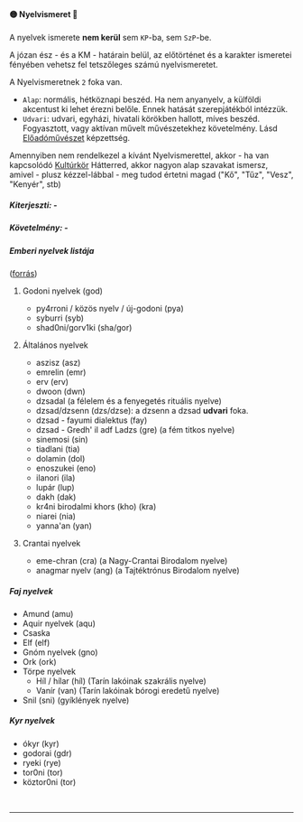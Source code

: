 #### 🟡 Nyelvismeret 🔁

A nyelvek ismerete **nem kerül** sem `KP`-ba, sem `SzP`-be.

A józan ész - és a KM - határain belül, az előtörténet és a karakter ismeretei fényében vehetsz fel tetszőleges számú nyelvismeretet.

A Nyelvismeretnek `2` foka van.
- `Alap`: normális, hétköznapi beszéd. Ha nem anyanyelv, a külföldi akcentust ki lehet érezni belőle. Ennek hatását szerepjátékból intézzük.
- `Udvari`: udvari, egyházi, hivatali körökben hallott, míves beszéd. Fogyasztott, vagy aktívan művelt művészetekhez követelmény. Lásd [Előadóművészet](../kepzettsegek.muveszeti/eloadomuveszet.md) képzettség.

Amennyiben nem rendelkezel a kívánt Nyelvismerettel, akkor - ha van kapcsolódó [Kultúrkör](kulturkor.md) Hátterred, akkor nagyon alap szavakat ismersz, amivel - plusz kézzel-lábbal - meg tudod értetni magad ("Kő", "Tűz", "Vesz", "Kenyér", stb)

##### Kiterjeszti: -

##### Követelmény: -

##### Emberi nyelvek listája
([forrás](https://magus.fandom.com/hu/wiki/Nyelvek_%C3%A9s_nyelcsal%C3%A1dok))

1. Godoni nyelvek (god)
    - py4rroni / közös nyelv / új-godoni (pya)
    - syburri (syb)
    - shad0ni/gorv1ki (sha/gor)

2. Általános nyelvek
    - aszisz (asz)
    - emrelin (emr)
    - erv (erv)
    - dwoon (dwn)
    - dzsadal (a félelem és a fenyegetés rituális nyelve)
    - dzsad/dzsenn (dzs/dzse): a dzsenn a dzsad **udvari** foka.
    - dzsad - fayumi dialektus (fay)
    - dzsad - Gredh' il adf Ladzs (gre) (a fém titkos nyelve)
    - sinemosi (sin)
    - tiadlani (tia)
    - dolamin (dol)
    - enoszukei (eno)
    - ilanori (ila)
    - lupár (lup)
    - dakh (dak)
    - kr4ni birodalmi khors (kho) (kra)
    - niarei (nia)
    - yanna'an (yan)
3.  Crantai nyelvek
    - eme-chran (cra) (a Nagy-Crantai Birodalom nyelve)
    - anagmar nyelv (ang) (a Tajtéktrónus Birodalom nyelve)

##### Faj nyelvek

- Amund (amu)
- Aquir nyelvek (aqu)
- Csaska
- Elf (elf)
- Gnóm nyelvek (gno)
- Ork (ork)
- Törpe nyelvek
  - Híl / hílar (híl) (Tarín lakóinak szakrális nyelve)
  - Vanír  (van) (Tarín lakóinak bórogi eredetű nyelve)
- Snil (sni) (gyíklények nyelve)

##### Kyr nyelvek

- ókyr (kyr)
- godorai (gdr)
- ryeki  (rye)
- tor0ni (tor)
- köztor0ni (tor)

<br />

---
